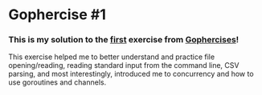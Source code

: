 # Gophercise #1

### This is my solution to the [first](https://courses.calhoun.io/lessons/les_goph_01) exercise from [Gophercises](https://courses.calhoun.io/courses/cor_gophercises)!

This exercise helped me to better understand and practice file opening/reading, reading standard input from the command line, CSV parsing, and most interestingly, introduced me to concurrency and how to use goroutines and channels.
